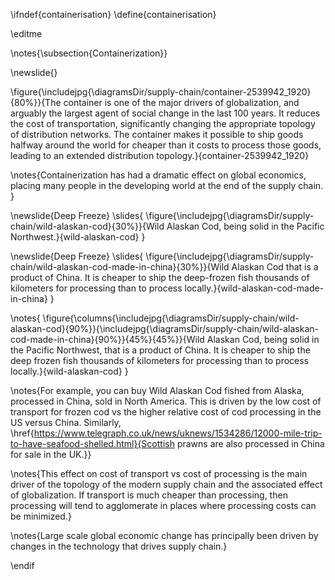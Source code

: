 \ifndef{containerisation}
\define{containerisation}

\editme

\notes{\subsection{Containerization}}

\newslide{}

\figure{\includejpg{\diagramsDir/supply-chain/container-2539942_1920}{80%}}{The container is one of the major drivers of globalization, and arguably the largest agent of social change in the last 100 years. It reduces the cost of transportation, significantly changing the appropriate topology of distribution networks. The container makes it possible to ship goods halfway around the world for cheaper than it costs to process those goods, leading to an extended distribution topology.}{container-2539942_1920}

\notes{Containerization has had a dramatic effect on global economics, placing many people in the developing world at the end of the supply chain. }

\newslide{Deep Freeze}
\slides{
\figure{\includejpg{\diagramsDir/supply-chain/wild-alaskan-cod}{30%}}{Wild Alaskan Cod, being solid in the Pacific Northwest.}{wild-alaskan-cod}
}

\newslide{Deep Freeze}
\slides{
\figure{\includejpg{\diagramsDir/supply-chain/wild-alaskan-cod-made-in-china}{30%}}{Wild Alaskan Cod that is a product of China. It is cheaper to ship the deep-frozen fish thousands of kilometers for processing than to process locally.}{wild-alaskan-cod-made-in-china}
}

\notes{
\figure{\columns{\includejpg{\diagramsDir/supply-chain/wild-alaskan-cod}{90%}}{\includejpg{\diagramsDir/supply-chain/wild-alaskan-cod-made-in-china}{90%}}{45%}{45%}}{Wild Alaskan Cod, being solid in the Pacific Northwest, that is a product of China. It is cheaper to ship the deep frozen fish thousands of kilometers for processing than to process locally.}{wild-alaskan-cod}
}

\notes{For example, you can buy Wild Alaskan Cod fished from Alaska, processed in China, sold in North America. This is driven by the low cost of transport for frozen cod vs the higher relative cost of cod processing in the US versus China. Similarly, \href{https://www.telegraph.co.uk/news/uknews/1534286/12000-mile-trip-to-have-seafood-shelled.html}{Scottish prawns are also processed in China for sale in the UK.}}

\notes{This effect on cost of transport vs cost of processing is the main driver of the topology of the modern supply chain and the associated effect of globalization. If transport is much cheaper than processing, then processing will tend to agglomerate in places where processing costs can be minimized.}

\notes{Large scale global economic change has principally been driven by changes in the technology that drives supply chain.}

\endif
